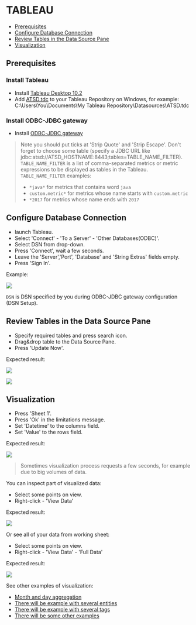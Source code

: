 # TABLEAU

- [Prerequisites](#prerequisites)
- [Configure Database Connection](#configure-database-connection)
- [Review Tables in the Data Source Pane](#review-tables-in-data-source-pane)
- [Visualization](#vizualization)

## Prerequisites

### Install Tableau

- Install [Tableau Desktop 10.2](https://www.tableau.com/support/releases/desktop/10.2) 
- Add [ATSD.tdc](resources/ATSD.tdc) to your Tableau Repository on Windows, for example: C:\Users\You\Documents\My Tableau Repository\Datasources\ATSD.tdc

### Install ODBC-JDBC gateway
- Install [ODBC-JDBC gateway](../odbc/README.md)  
> Note you should put ticks at 'Strip Quote' and 'Strip Escape'. 
> Don't forget to choose some table (specify a JDBC URL like jdbc:atsd://ATSD_HOSTNAME:8443;tables=TABLE_NAME_FILTER).
> `TABLE_NAME_FILTER` is a list of comma-separated metrics or metric expressions to be displayed as tables in the Tableau.
> `TABLE_NAME_FILTER` examples:
>  - `*java*` for metrics that contains word `java`
>  - `custom.metric*` for metrics whose name starts with `custom.metric`
>  - `*2017` for metrics whose name ends with `2017`

## Configure Database Connection

- launch Tableau.
- Select 'Connect' - 'To a Server' - 'Other Databases(ODBC)'.
- Select DSN from drop-down.
- Press 'Connect', wait a few seconds.
- Leave the 'Server','Port', 'Database' and 'String Extras' fields empty.
- Press 'Sign In'.

Example:

![](images/configure_connection.png)

`DSN` is DSN specified by you during ODBC-JDBC gateway configuration (DSN Setup).

## Review Tables in the Data Source Pane

- Specify required tables and press search icon. 
- Drag&drop table to the Data Source Pane.
- Press 'Update Now'.

Expected result:

![](images/search.JPG)      

![](images/update_now.JPG)


## Visualization

- Press 'Sheet 1'.
- Press 'Ok' in the limitations message.
- Set 'Datetime' to the columns field.
- Set 'Value' to the rows field.

Expected result:

![](images/year_sum.png)

> Sometimes visualization process requests a few seconds, for example due to big volumes of data.

You can inspect part of visualized data:
- Select some points on view.
- Right-click - 'View Data'

Expected result:

![](images/summary.png)

Or see all of your data from working sheet:
- Select some points on view.
- Right-click - 'View Data' - 'Full Data'

Expected result:

![](images/functionality_is_ok.JPG)

See other examples of visualization:

- [Month and day aggregation](month_and_day_aggregation.md)
- [There will be example with several entities]()
- [There will be example with several tags]()
- [There will be some other examples]()